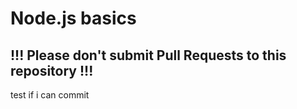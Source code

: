 # Node.js basics

## !!! Please don't submit Pull Requests to this repository !!!
test if i can commit
